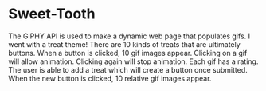 # Sweet-Tooth

The GIPHY API is used to make a dynamic web page that populates gifs. I went with a treat theme! There are 10 kinds of treats that are ultimately buttons. When a button is clicked, 10 gif images appear. Clicking on a gif will allow animation. Clicking again will stop animation. Each gif has a rating. The user is able to add a treat which will create a button once submitted. When the new button is clicked, 10 relative gif images appear. 
